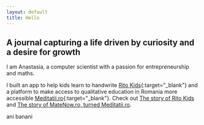 ```yaml
---
layout: default
title: Hello
---
```



## A journal capturing a life driven by curiosity and a desire for growth

I am Anastasia, a computer scientist with a passion for entrepreneurship and maths. 

I built an app to help kids learn to handwrite [Rito Kids](https://www.ritokids.com){:target="_blank"} 
and a platform to make access to qualitative education in Romania more accessible [Meditatii.ro](https://meditatii.ro/despre-noi){:target="_blank"}. 
Check out [The story of Rito Kids](/blog/rito-kids) and [The story of MateNow.ro, turned Meditatii.ro](MateNow.ro).

ani banani